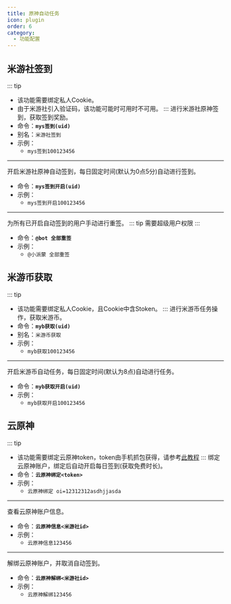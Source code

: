 ```yaml
---
title: 原神自动任务
icon: plugin
order: 6
category:
  - 功能配置
---
```


## 米游社签到
::: tip
- 该功能需要绑定私人Cookie。
- 由于米游社引入验证码，该功能可能时可用时不可用。
:::
进行米游社原神签到，获取签到奖励。
- 命令：**`mys签到(uid)`**
- 别名：`米游社签到`
- 示例：
  - `mys签到100123456`
---
开启米游社原神自动签到，每日固定时间(默认为0点5分)自动进行签到。
- 命令：**`mys签到开启(uid)`**
- 示例：
  - `mys签到开启100123456`
---
为所有已开启自动签到的用户手动进行重签。
::: tip 需要超级用户权限
:::
- 命令：**`@bot 全部重签`**
- 示例：
  - `@小派蒙 全部重签`

## 米游币获取
::: tip
- 该功能需要绑定私人Cookie，且Cookie中含Stoken。
:::
进行米游币任务操作，获取米游币。
- 命令：**`myb获取(uid)`**
- 别名：`米游币获取`
- 示例：
  - `myb获取100123456`
---
开启米游币自动任务，每日固定时间(默认为8点)自动进行任务。
- 命令：**`myb获取开启(uid)`**
- 示例：
  - `myb获取开启100123456`

## 云原神
::: tip
- 该功能需要绑定云原神token，token由手机抓包获得，请参考[此教程](https://blog.ethreal.cn/archives/yysgettoken)
  :::
绑定云原神账户，绑定后自动开启每日签到(获取免费时长)。
- 命令：**`云原神绑定<token>`**
- 示例：
  - `云原神绑定 oi=12312312asdhjjasda`
---
查看云原神账户信息。
- 命令：**`云原神信息<米游社id>`**
- 示例：
  - `云原神信息123456`
---
解绑云原神账户，并取消自动签到。
- 命令：**`云原神解绑<米游社id>`**
- 示例：
  - `云原神解绑123456`